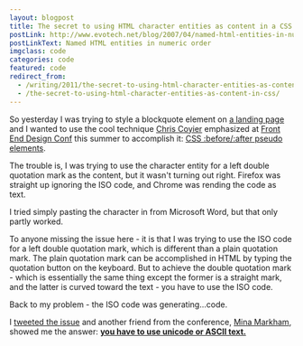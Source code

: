 ```yaml
---
layout: blogpost
title: The secret to using HTML character entities as content in a CSS
postLink: http://www.evotech.net/blog/2007/04/named-html-entities-in-numeric-order/
postLinkText: Named HTML entities in numeric order
imgclass: code
categories: code
featured: code
redirect_from:
  - /writing/2011/the-secret-to-using-html-character-entities-as-content-in-css/
  - /the-secret-to-using-html-character-entities-as-content-in-css/
---
```


<p>So yesterday I was trying to style a blockquote element on <a href="http://cure.org/hydrocephalus">a landing page</a> and I wanted to use the cool technique <a href="https://twitter.com/#!/chriscoyier">Chris Coyier</a> emphasized at <a href="http://frontenddesignconference.com/">Front End Design Conf</a> this summer to accomplish it: <a href="http://css-tricks.com/9516-pseudo-element-roundup/">CSS :before/:after pseudo elements</a>.</p>

<p>
The trouble is, I was trying to use the character entity for a left double quotation mark as the content, but it wasn't turning out right. Firefox was straight up ignoring the ISO code, and Chrome was rending the code as text.
</p>

<p>I tried simply pasting the character in from Microsoft Word, but that only partly worked.</p>

<p>To anyone missing the issue here - it is that I was trying to use the ISO code for a left double quotation mark, which is different than a plain quotation mark. The plain quotation mark can be accomplished in HTML by typing the quotation button on the keyboard. But to achieve the double quotation mark - which is essentially the same thing except the former is a straight mark, and the latter is curved toward the text - you have to use the ISO code.</p>

<p>Back to my problem - the ISO code was generating...code.</p>

<p>I <a href="https://twitter.com/#!/jglovier/status/117252487366459392">tweeted the issue</a> and another friend from the conference, <a href="http://www.minamarkham.com/">Mina Markham</a>, showed me the answer: <a href="http://www.evotech.net/blog/2007/04/named-html-entities-in-numeric-order/"><strong>you have to use unicode or ASCII text.</strong></a></p>
